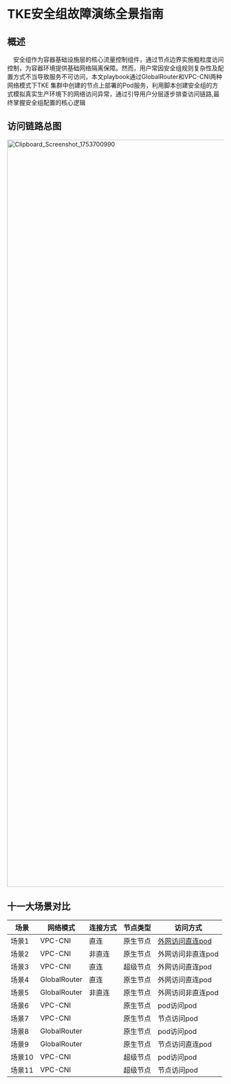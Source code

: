 # TKE安全组故障演练全景指南
## 概述

&emsp;安全组作为容器基础设施层的核心流量控制组件，通过节点边界实施粗粒度访问控制，为容器环境提供基础网络隔离保障。然而，用户常因安全组规则复杂性及配置方式不当导致服务不可访问，本文playbook通过GlobalRouter和VPC-CNI两种网络模式下TKE 集群中创建的节点上部署的Pod服务，利用脚本创建安全组的方式模拟真实生产环境下的网络访问异常，通过引导用户分层逐步排查访问链路,最终掌握安全组配置的核心逻辑
## 访问链路总图
[<img width="1720" height="1737" alt="Clipboard_Screenshot_1753700990" src="https://github.com/user-attachments/assets/f119eec0-6d72-4579-8c66-3922a706cc65" />
](https://github.com/aliantli/sg_playbook_1/blob/de2b28c6718825d4c671eba9587caf49fa51879d/playbook/image/flowchart.md)
## 十一大场景对比
| 场景            | 网络模式         | 连接方式         |节点类型 |访问方式|
|----------------|----------------|----------------|------|--|
| 场景1   | VPC-CNI   | 直连  |原生节点|[外网访问直连pod](https://github.com/aliantli/sg_playbook_1/tree/8a3f7303e28fdacd5ccf2d7caf6551613de86f01/playbook/VPV-CNI%E4%B8%8B%E7%9B%B4%E8%BF%9E%E5%A4%96%E7%BD%91%E8%AE%BF%E9%97%AEpod%E5%AE%89%E5%85%A8%E7%BB%84%E6%BC%94%E7%BB%83)|
| 场景2  | VPC-CNI    | 非直连  |原生节点|外网访问非直连pod|
| 场景3  | VPC-CNI   | 直连   |超级节点|外网访问直连pod|
| 场景4  | GlobalRouter  | 直连 |  原生节点|外网访问直连pod|
| 场景5  | GlobalRouter  | 非直连|   原生节点|外网访问非直连pod|
|场景6 |VPC-CNI||原生节点|pod访问pod|
|场景7 |VPC-CNI||原生节点|节点访问pod|
|场景8 |GlobalRouter ||原生节点|pod访问pod|
|场景9 |GlobalRouter ||原生节点|节点访问直连pod|
|场景10 |VPC-CNI||超级节点|pod访问pod|
|场景11 |VPC-CNI||超级节点|节点访问pod|
